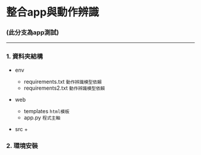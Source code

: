 # 整合app與動作辨識
### (此分支為app測試)
***
### 1. 資料夾結構
  + env
    + requirements.txt `動作辨識模型依賴`
    + requirements2.txt `動作辨識模型依賴`
    
  + web
    + templates `html模板`
    + app.py `程式主軸`
    
  + src
    + 
    
  
### 2. 環境安裝


